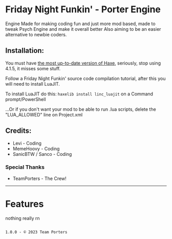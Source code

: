 # Friday Night Funkin' - Porter Engine
Engine Made for making coding fun and just more mod based, made to tweak Psych Engine and make it overall better Also aiming to be an easier alternative to newbie coders.

## Installation:
You must have [the most up-to-date version of Haxe](https://haxe.org/download/), seriously, stop using 4.1.5, it misses some stuff.

Follow a Friday Night Funkin' source code compilation tutorial, after this you will need to install LuaJIT.

To install LuaJIT do this: `haxelib install linc_luajit` on a Command prompt/PowerShell

...Or if you don't want your mod to be able to run .lua scripts, delete the "LUA_ALLOWED" line on Project.xml

## Credits:
* Levi - Coding
* MemeHoovy - Coding
* SanicBTW / Sanco - Coding

### Special Thanks
* TeamPorters - The Crew!
_____________________________________

# Features 

nothing really rn



                                                                                                                                     1.0.0 - © 2023 Team Porters
